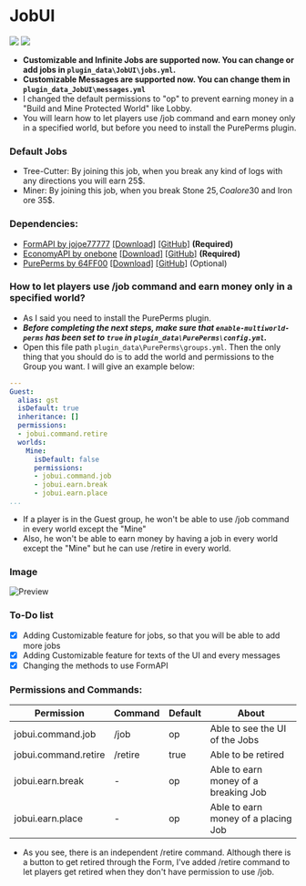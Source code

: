 # JobUI
[![](https://poggit.pmmp.io/shield.state/JobUI)](https://poggit.pmmp.io/p/JobUI) [![](https://poggit.pmmp.io/shield.api/JobUI)](https://poggit.pmmp.io/p/JobUI)
* __Customizable and Infinite Jobs are supported now. You can change or add jobs in `plugin_data\JobUI\jobs.yml`.__
* __Customizable Messages are supported now. You can change them in `plugin_data_JobUI\messages.yml`__
* I changed the default permissions to "op" to prevent earning money in a "Build and Mine Protected World" like Lobby.
* You will learn how to let players use /job command and earn money only in a specified world, but before you need to install the PurePerms plugin.
### Default Jobs
* Tree-Cutter: By joining this job, when you break any kind of logs with any directions you will earn 25$.
* Miner: By joining this job, when you break Stone 25$, Coal ore 30$ and Iron ore 35$.
### Dependencies:
* [FormAPI by jojoe77777](https://poggit.pmmp.io/p/FormAPI/) [[Download]](https://poggit.pmmp.io/r/41263/FormAPI.phar) [[GitHub]](https://github.com/jojoe77777/FormAPI) __(Required)__
* [EconomyAPI by onebone](https://poggit.pmmp.io/p/EconomyAPI/) [[Download]](https://poggit.pmmp.io/r/34531/EconomyAPI.phar) [[GitHub]](https://github.com/poggit-orphanage/EconomyS/) __(Required)__
* [PurePerms by 64FF00](https://poggit.pmmp.io/p/PurePerms/) [[Download]](https://poggit.pmmp.io/r/70018/PurePerms.phar) [[GitHub]](https://github.com/poggit-orphanage/PurePerms) (Optional)
### How to let players use /job command and earn money only in a specified world?
* As I said you need to install the PurePerms plugin.
* __*Before completing the next steps, make sure that `enable-multiworld-perms` has been set to `true` in `plugin_data\PurePerms\config.yml`.*__
* Open this file path `plugin_data\PurePerms\groups.yml`. Then the only thing that you should do is to add the world and permissions to the Group you want. I will give an example below:
```yaml
---
Guest:
  alias: gst
  isDefault: true
  inheritance: []
  permissions:
  - jobui.command.retire
  worlds:
    Mine:
      isDefault: false
      permissions:
      - jobui.command.job
      - jobui.earn.break
      - jobui.earn.place
...
```
* If a player is in the Guest group, he won't be able to use /job command in every world except the "Mine"
* Also, he won't be able to earn money by having a job in every world except the "Mine" but he can use /retire in every world.
### Image
![Preview](https://www.mediafire.com/convkey/7ca9/muxd8cv9quuoo6vzg.jpg)
### To-Do list
* [X] Adding Customizable feature for jobs, so that you will be able to add more jobs
* [X] Adding Customizable feature for texts of the UI and every messages
* [X] Changing the methods to use FormAPI
### Permissions and Commands:
Permission | Command | Default | About
---------- | ------- | ------- | -----
jobui.command.job | /job | op | Able to see the UI of the Jobs
jobui.command.retire | /retire | true | Able to be retired 
jobui.earn.break | - | op | Able to earn money of a breaking Job
jobui.earn.place | - | op | Able to earn money of a placing Job
* As you see, there is an independent /retire command. Although there is a button to get retired through the Form, I've added /retire command to let players get retired when they don't have permission to use /job.
